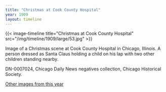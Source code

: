 ```yaml
---
title: "Christmas at Cook County Hospital"
year: 1909
layout: timeline
---
```


{{< image-timeline title="Christmas at Cook County Hospital" src="/img/timeline/1909/large/53.jpg" >}}


Image of a Christmas scene at Cook County Hospital in Chicago, Illinois. A person dressed as Santa Claus holding a child on his lap with two other children standing nearby. 

DN-0007024, Chicago Daily News negatives collection, Chicago Historical Society.

[Other images from this year](/historical/timeline/1909)